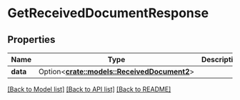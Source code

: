 # GetReceivedDocumentResponse

## Properties

Name | Type | Description | Notes
------------ | ------------- | ------------- | -------------
**data** | Option<[**crate::models::ReceivedDocument2**](ReceivedDocument_2.md)> |  | [optional]

[[Back to Model list]](../README.md#documentation-for-models) [[Back to API list]](../README.md#documentation-for-api-endpoints) [[Back to README]](../README.md)


